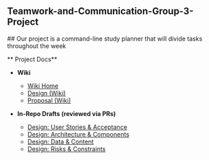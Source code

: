 ## Teamwork-and-Communication-Group-3-Project
\## Our project is a command-line study planner that will divide tasks throughout the week  

** Project Docs**

- **Wiki**
    - [Wiki Home](../../wiki)
    - [Design (Wiki)](../../wiki/Design)    <!-- published in Part B -->
    - [Proposal (Wiki)](../../wiki/Proposal)    <!-- placeholder for week 6 -->

- **In-Repo Drafts (reviewed via PRs)**
    - [Design: User Stories & Acceptance](docs/design/user-stories.md)
    - [Design: Architecture & Components](docs/design/architecture.md)
    - [Design: Data & Content](docs/design/dats-content.md)
    - [Design: Risks & Constraints](docs/design/risks-constraints.md)